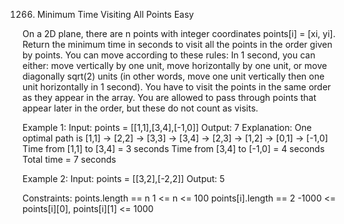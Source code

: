 1266. Minimum Time Visiting All Points
Easy

On a 2D plane, there are n points with integer coordinates points[i] = [xi, yi]. Return the minimum time in seconds to visit all the points in the order given by points.
You can move according to these rules:
In 1 second, you can either:
move vertically by one unit,
move horizontally by one unit, or
move diagonally sqrt(2) units (in other words, move one unit vertically then one unit horizontally in 1 second).
You have to visit the points in the same order as they appear in the array.
You are allowed to pass through points that appear later in the order, but these do not count as visits.
 
Example 1:
Input: points = [[1,1],[3,4],[-1,0]]
Output: 7
Explanation: One optimal path is [1,1] -> [2,2] -> [3,3] -> [3,4] -> [2,3] -> [1,2] -> [0,1] -> [-1,0]   
Time from [1,1] to [3,4] = 3 seconds 
Time from [3,4] to [-1,0] = 4 seconds
Total time = 7 seconds

Example 2:
Input: points = [[3,2],[-2,2]]
Output: 5
 
Constraints:
points.length == n
1 <= n <= 100
points[i].length == 2
-1000 <= points[i][0], points[i][1] <= 1000
